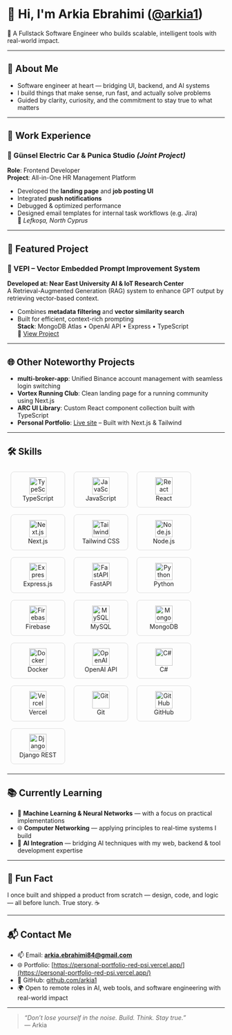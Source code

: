 # 👋 Hi, I'm Arkia Ebrahimi ([@arkia1](https://github.com/arkia1))

🎯 A Fullstack Software Engineer who builds scalable, intelligent tools with real-world impact.

---

## 🧠 About Me

- Software engineer at heart — bridging UI, backend, and AI systems  
- I build things that make sense, run fast, and actually solve problems  
- Guided by clarity, curiosity, and the commitment to stay true to what matters

---

## 💼 Work Experience

### 💼 Günsel Electric Car & Punica Studio *(Joint Project)*  
**Role**: Frontend Developer  
**Project**: All-in-One HR Management Platform  
- Developed the **landing page** and **job posting UI**  
- Integrated **push notifications**  
- Debugged & optimized performance  
- Designed email templates for internal task workflows (e.g. Jira)  
📍 *Lefkoşa, North Cyprus*

---

## 🚀 Featured Project

### 🧠 VEPI – Vector Embedded Prompt Improvement System  
**Developed at: Near East University AI & IoT Research Center**  
A Retrieval-Augmented Generation (RAG) system to enhance GPT output by retrieving vector-based context.  
- Combines **metadata filtering** and **vector similarity search**  
- Built for efficient, context-rich prompting  
**Stack**: MongoDB Atlas • OpenAI API • Express • TypeScript  
🔗 [View Project](https://github.com/arkia1/vepi)

---

## 🌐 Other Noteworthy Projects

- **multi-broker-app**: Unified Binance account management with seamless login switching  
- **Vortex Running Club**: Clean landing page for a running community using Next.js  
- **ARC UI Library**: Custom React component collection built with TypeScript  
- **Personal Portfolio**: [Live site](https://personal-portfolio-red-psi.vercel.app/) – Built with Next.js & Tailwind

---

## 🛠️ Skills

<div>
  <div style="display: inline-block; width: 100px; margin: 8px; padding: 12px; border: 1px solid #ddd; border-radius: 8px; text-align: center;">
    <img src="https://skillicons.dev/icons?i=ts" alt="TypeScript" width="40" height="40" />
    <div>TypeScript</div>
  </div>
  <div style="display: inline-block; width: 100px; margin: 8px; padding: 12px; border: 1px solid #ddd; border-radius: 8px; text-align: center;">
    <img src="https://skillicons.dev/icons?i=js" alt="JavaScript" width="40" height="40" />
    <div>JavaScript</div>
  </div>
  <div style="display: inline-block; width: 100px; margin: 8px; padding: 12px; border: 1px solid #ddd; border-radius: 8px; text-align: center;">
    <img src="https://skillicons.dev/icons?i=react" alt="React" width="40" height="40" />
    <div>React</div>
  </div>
  <div style="display: inline-block; width: 100px; margin: 8px; padding: 12px; border: 1px solid #ddd; border-radius: 8px; text-align: center;">
    <img src="https://skillicons.dev/icons?i=nextjs" alt="Next.js" width="40" height="40" />
    <div>Next.js</div>
  </div>
  <div style="display: inline-block; width: 100px; margin: 8px; padding: 12px; border: 1px solid #ddd; border-radius: 8px; text-align: center;">
    <img src="https://skillicons.dev/icons?i=tailwind" alt="Tailwind CSS" width="40" height="40" />
    <div>Tailwind CSS</div>
  </div>
  <!-- Continue for all skills -->
  <div style="display: inline-block; width: 100px; margin: 8px; padding: 12px; border: 1px solid #ddd; border-radius: 8px; text-align: center;">
    <img src="https://skillicons.dev/icons?i=nodejs" alt="Node.js" width="40" height="40" />
    <div>Node.js</div>
  </div>
  <div style="display: inline-block; width: 100px; margin: 8px; padding: 12px; border: 1px solid #ddd; border-radius: 8px; text-align: center;">
    <img src="https://skillicons.dev/icons?i=express" alt="Express.js" width="40" height="40" />
    <div>Express.js</div>
  </div>
  <div style="display: inline-block; width: 100px; margin: 8px; padding: 12px; border: 1px solid #ddd; border-radius: 8px; text-align: center;">
    <img src="https://skillicons.dev/icons?i=fastapi" alt="FastAPI" width="40" height="40" />
    <div>FastAPI</div>
  </div>
  <div style="display: inline-block; width: 100px; margin: 8px; padding: 12px; border: 1px solid #ddd; border-radius: 8px; text-align: center;">
    <img src="https://skillicons.dev/icons?i=python" alt="Python" width="40" height="40" />
    <div>Python</div>
  </div>
  <div style="display: inline-block; width: 100px; margin: 8px; padding: 12px; border: 1px solid #ddd; border-radius: 8px; text-align: center;">
    <img src="https://skillicons.dev/icons?i=firebase" alt="Firebase" width="40" height="40" />
    <div>Firebase</div>
  </div>
  <div style="display: inline-block; width: 100px; margin: 8px; padding: 12px; border: 1px solid #ddd; border-radius: 8px; text-align: center;">
    <img src="https://skillicons.dev/icons?i=mysql" alt="MySQL" width="40" height="40" />
    <div>MySQL</div>
  </div>
  <div style="display: inline-block; width: 100px; margin: 8px; padding: 12px; border: 1px solid #ddd; border-radius: 8px; text-align: center;">
    <img src="https://skillicons.dev/icons?i=mongodb" alt="MongoDB" width="40" height="40" />
    <div>MongoDB</div>
  </div>
  <div style="display: inline-block; width: 100px; margin: 8px; padding: 12px; border: 1px solid #ddd; border-radius: 8px; text-align: center;">
    <img src="https://skillicons.dev/icons?i=docker" alt="Docker" width="40" height="40" />
    <div>Docker</div>
  </div>
  <div style="display: inline-block; width: 100px; margin: 8px; padding: 12px; border: 1px solid #ddd; border-radius: 8px; text-align: center;">
    <img src="https://skillicons.dev/icons?i=openai" alt="OpenAI API" width="40" height="40" />
    <div>OpenAI API</div>
  </div>
  <div style="display: inline-block; width: 100px; margin: 8px; padding: 12px; border: 1px solid #ddd; border-radius: 8px; text-align: center;">
    <img src="https://skillicons.dev/icons?i=csharp" alt="C#" width="40" height="40" />
    <div>C#</div>
  </div>
  <div style="display: inline-block; width: 100px; margin: 8px; padding: 12px; border: 1px solid #ddd; border-radius: 8px; text-align: center;">
    <img src="https://skillicons.dev/icons?i=vercel" alt="Vercel" width="40" height="40" />
    <div>Vercel</div>
  </div>
  <div style="display: inline-block; width: 100px; margin: 8px; padding: 12px; border: 1px solid #ddd; border-radius: 8px; text-align: center;">
    <img src="https://skillicons.dev/icons?i=git" alt="Git" width="40" height="40" />
    <div>Git</div>
  </div>
  <div style="display: inline-block; width: 100px; margin: 8px; padding: 12px; border: 1px solid #ddd; border-radius: 8px; text-align: center;">
    <img src="https://skillicons.dev/icons?i=github" alt="GitHub" width="40" height="40" />
    <div>GitHub</div>
  </div>
  <div style="display: inline-block; width: 100px; margin: 8px; padding: 12px; border: 1px solid #ddd; border-radius: 8px; text-align: center;">
    <img src="https://skillicons.dev/icons?i=django" alt="Django REST" width="40" height="40" />
    <div>Django REST</div>
  </div>
</div>


---

## 📚 Currently Learning

- 🧠 **Machine Learning & Neural Networks** — with a focus on practical implementations  
- 🌐 **Computer Networking** — applying principles to real-time systems I build  
- 🤖 **AI Integration** — bridging AI techniques with my web, backend & tool development expertise

---

## 🤗 Fun Fact

I once built and shipped a product from scratch — design, code, and logic — all before lunch. True story. ☕️

---

## 📬 Contact Me

- 📫 Email: **arkia.ebrahimi84@gmail.com**  
- 🌐 Portfolio: [https://personal-portfolio-red-psi.vercel.app/](https://personal-portfolio-red-psi.vercel.app/)  
- 🧰 GitHub: [github.com/arkia1](https://github.com/arkia1)  
- 🌍 Open to remote roles in AI, web tools, and software engineering with real-world impact

---

> *“Don’t lose yourself in the noise. Build. Think. Stay true.”*  
— Arkia
